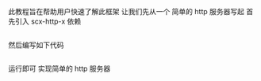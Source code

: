 此教程旨在帮助用户快速了解此框架
让我们先从一个 简单的 http 服务器写起
首先引入 scx-http-x 依赖

```xml

```

然后编写如下代码

```java

```

运行即可 实现简单的 http 服务器
